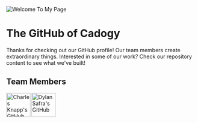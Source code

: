 ![Welcome To My Page](https://raw.githubusercontent.com/cadogy/.git/profile/cad-header.gif)
# The GitHub of Cadogy

Thanks for checking out our GitHub profile! Our team members create extraordinary things.
Interested in some of our work? Check our repository content to see what we've built!

## Team Members

<a href="https://github.com/charlesknapp"><img align="left" src="https://i.ibb.co/56RtbNJ/ck-bubble.png" title="Charles Knapp's GitHub" height=64></a>
<a href="https://github.com/interborn"><img align="left" src="https://i.ibb.co/VCQRMPV/ds-bubble.png" title="Dylan Safra's GitHub" height=64></a>
